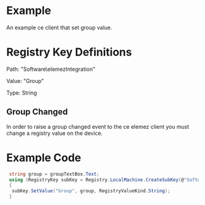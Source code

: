 #  Example
An example ce client that set group value. 

# Registry Key Definitions
Path: "Software\elemezIntegration"

Value: "Group"

Type: String

## Group Changed
In order to raise a group changed event to the ce elemez client you must change a registry value on the device. 

# Example Code
``` c#
 string group = groupTextBox.Text;
 using (RegistryKey subKey = Registry.LocalMachine.CreateSubKey(@"Software\elemezIntegration\"))
 {
  subKey.SetValue("Group", group, RegistryValueKind.String);
 }
```        
